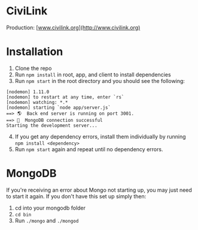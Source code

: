 # CiviLink
Production: [www.civilink.org](http://www.civilink.org)

# Installation
1. Clone the repo
2. Run `npm install` in root, app, and client to install dependencies
3. Run `npm start` in the root directory and you should see the following:

```
[nodemon] 1.11.0
[nodemon] to restart at any time, enter `rs`
[nodemon] watching: *.*
[nodemon] starting `node app/server.js`
==> 🌎  Back end server is running on port 3001.
==> 🍊  MongoDB connection successful
Starting the development server...
```
4. If you get any dependency errors, install them individually by running `npm install <dependency>`
5. Run `npm start` again and repeat until no dependency errors.

# MongoDB
If you're receiving an error about Mongo not starting up, you may just need to start it again. If you don't have this set up simply then:

1. cd into your mongodb folder
2. `cd bin`
3. Run `./mongo` and `./mongod`
